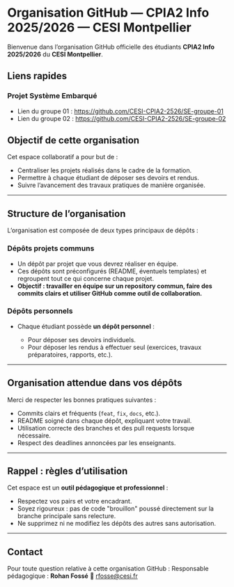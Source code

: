 # Organisation GitHub — CPIA2 Info 2025/2026 — CESI Montpellier

Bienvenue dans l’organisation GitHub officielle des étudiants **CPIA2 Info 2025/2026** du **CESI Montpellier**.

## Liens rapides

### Projet Système Embarqué

* Lien du groupe 01 : https://github.com/CESI-CPIA2-2526/SE-groupe-01
* Lien du groupe 02 : https://github.com/CESI-CPIA2-2526/SE-groupe-02

## Objectif de cette organisation

Cet espace collaboratif a pour but de :

* Centraliser les projets réalisés dans le cadre de la formation.
* Permettre à chaque étudiant de déposer ses devoirs et rendus.
* Suivre l’avancement des travaux pratiques de manière organisée.

---

## Structure de l’organisation

L’organisation est composée de deux types principaux de dépôts :

### Dépôts projets communs

* Un dépôt par projet que vous devrez réaliser en équipe.
* Ces dépôts sont préconfigurés (README, éventuels templates) et regroupent tout ce qui concerne chaque projet.
* **Objectif : travailler en équipe sur un repository commun, faire des commits clairs et utiliser GitHub comme outil de collaboration.**

### Dépôts personnels

* Chaque étudiant possède **un dépôt personnel** :

  * Pour déposer ses devoirs individuels.
  * Pour déposer les rendus à effectuer seul (exercices, travaux préparatoires, rapports, etc.).

---

## Organisation attendue dans vos dépôts

Merci de respecter les bonnes pratiques suivantes :

* Commits clairs et fréquents (`feat`, `fix`, `docs`, etc.).
* README soigné dans chaque dépôt, expliquant votre travail.
* Utilisation correcte des branches et des pull requests lorsque nécessaire.
* Respect des deadlines annoncées par les enseignants.

---

## Rappel : règles d’utilisation

Cet espace est un **outil pédagogique et professionnel** :

* Respectez vos pairs et votre encadrant.
* Soyez rigoureux : pas de code "brouillon" poussé directement sur la branche principale sans relecture.
* Ne supprimez ni ne modifiez les dépôts des autres sans autorisation.

---

## Contact

Pour toute question relative à cette organisation GitHub :
Responsable pédagogique : **Rohan Fossé**
📧 [rfosse@cesi.fr](mailto:rfosse@cesi.fr) 
